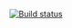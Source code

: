 [![Build status](https://ci.appveyor.com/api/projects/status/1akjjhwkkmjxe5er?svg=true)](https://ci.appveyor.com/project/mashakulina/cardorder-validation-check)
